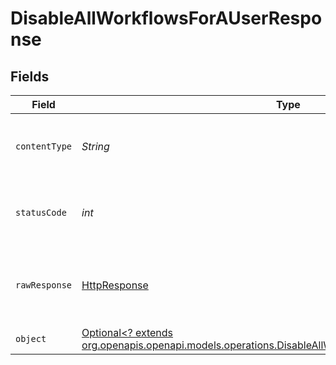 # DisableAllWorkflowsForAUserResponse


## Fields

| Field                                                                                                                                                                    | Type                                                                                                                                                                     | Required                                                                                                                                                                 | Description                                                                                                                                                              |
| ------------------------------------------------------------------------------------------------------------------------------------------------------------------------ | ------------------------------------------------------------------------------------------------------------------------------------------------------------------------ | ------------------------------------------------------------------------------------------------------------------------------------------------------------------------ | ------------------------------------------------------------------------------------------------------------------------------------------------------------------------ |
| `contentType`                                                                                                                                                            | *String*                                                                                                                                                                 | :heavy_check_mark:                                                                                                                                                       | HTTP response content type for this operation                                                                                                                            |
| `statusCode`                                                                                                                                                             | *int*                                                                                                                                                                    | :heavy_check_mark:                                                                                                                                                       | HTTP response status code for this operation                                                                                                                             |
| `rawResponse`                                                                                                                                                            | [HttpResponse<InputStream>](https://docs.oracle.com/en/java/javase/11/docs/api/java.net.http/java/net/http/HttpResponse.html)                                            | :heavy_check_mark:                                                                                                                                                       | Raw HTTP response; suitable for custom response parsing                                                                                                                  |
| `object`                                                                                                                                                                 | [Optional<? extends org.openapis.openapi.models.operations.DisableAllWorkflowsForAUserResponseBody>](../../models/operations/DisableAllWorkflowsForAUserResponseBody.md) | :heavy_minus_sign:                                                                                                                                                       | 200                                                                                                                                                                      |